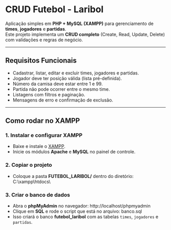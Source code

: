 # CRUD Futebol - Laribol

Aplicação simples em **PHP + MySQL (XAMPP)** para gerenciamento de **times**, **jogadores** e **partidas**.  
Este projeto implementa um **CRUD completo** (Create, Read, Update, Delete) com validações e regras de negócio.

---

## Requisitos Funcionais
- Cadastrar, listar, editar e excluir times, jogadores e partidas.
- Jogador deve ter posição válida (lista pré-definida).
- Número da camisa deve estar entre 1 e 99.
- Partida não pode ocorrer entre o mesmo time.
- Listagens com filtros e paginação.
- Mensagens de erro e confirmação de exclusão.

---

## Como rodar no XAMPP

### 1. Instalar e configurar XAMPP
- Baixe e instale o [XAMPP](https://www.apachefriends.org/).
- Inicie os módulos **Apache** e **MySQL** no painel de controle.

### 2. Copiar o projeto
- Coloque a pasta **FUTEBOL_LARIBOL/** dentro do diretório: C:\xampp\htdocs\

### 3. Criar o banco de dados
- Abra o **phpMyAdmin** no navegador: http://localhost/phpmyadmin
- Clique em **SQL** e rode o script que está no arquivo: banco.sql
- Isso criará o banco **futebol_laribol** com as tabelas `times`, `jogadores` e `partidas`.

